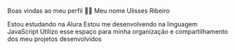 Boas vindas ao meu perfil 💙💙
Meu nome Ulisses Ribeiro

Estou estudando na Alura
Estou me desenvolvendo na linguagem JavaScript
Utilizo esse espaço para minha organização e compartilhamento dos meu projetos desenvolvidos
